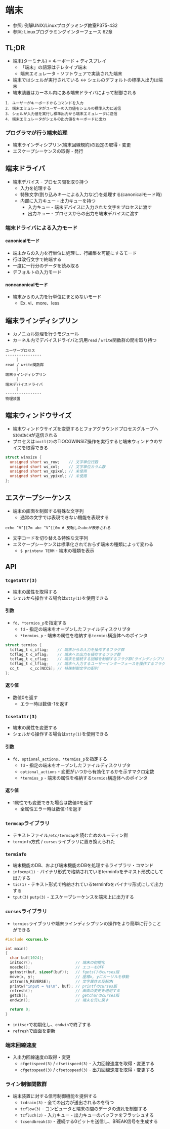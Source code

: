 # 端末
- 参照: 例解UNIX/Linuxプログラミング教室P375-432
- 参照: Linuxプログラミングインターフェース 62章

## TL;DR
- 端末(ターミナル) = キーボード + ディスプレイ
  - 「端末」の語源はテレタイプ端末
  - 端末エミュレータ - ソフトウェアで実装された端末
- 端末ではシェルが実行されている <-> シェルのデフォルトの標準入出力は端末
- 端末装置はカーネル内にある端末ドライバによって制御される

```
1. ユーザーがキーボードからコマンドを入力
2. 端末エミュレータがユーザーの入力値をシェルの標準入力に送信
3. シェルが入力値を実行し標準出力から端末エミュレータに送信
4. 端末エミュレータがシェルの出力値をキーボードに出力
```

### プログラマが行う端末処理
- 端末ラインディシプリン(端末回線規約)の設定の取得・変更
- エスケープシーケンスの取得・発行

## 端末ドライバ
- 端末デバイス - プロセス間を取り持つ
  - 入力を処理する
  - 特殊文字(割り込みキーによる入力など)を処理する(canonicalモード時)
  - 内部に入力キュー・出力キューを持つ
    - 入力キュー - 端末デバイスに入力された文字をプロセスに渡す
    - 出力キュー - プロセスからの出力を端末デバイスに渡す

### 端末ドライバによる入力モード
#### canonicalモード
- 端末からの入力を行単位に処理し、行編集を可能にするモード
- 行は改行文字で終端する
- 一度に一行分のデータを読み取る
- デフォルトの入力モード

#### noncanonicalモード
- 端末からの入力を行単位にまとめないモード
  - Ex. vi、more、less

## 端末ラインディシプリン
- カノニカル処理を行うモジュール
- カーネル内でデバイスドライバと汎用`read` / `write`関数群の間を取り持つ

```
ユーザープロセス
----------------
     |
read / write関数群
     |
端末ラインディシプリン
     |
端末デバイスドライバ
     |
----------------
物理装置
```

## 端末ウィンドウサイズ
- 端末ウィンドウサイズを変更するとフォアグラウンドプロセスグループへ`SIGWINCH`が送信される
- プロセスは`ioctl(2)`のTIOCGWINSIZ操作を実行すると端末ウィンドウのサイズを取得できる

```c
struct winsize {
  unsigned short ws_row;    // 文字単位行数
  unsigned short ws_col;    // 文字単位カラム数
  unsigned short ws_xpixel; // 未使用
  unsigned short ws_ypixel; // 未使用
};
```

## エスケープシーケンス
- 端末の画面を制御する特殊な文字列
  - 通常の文字では表現できない機能を表現する
```
echo ^V^[[7m abc ^V^[[0m # 反転したabcが表示される
```
- 文字コードを切り替える特殊な文字列
- エスケープシーケンスは標準化されておらず端末の種類によって変わる
  - `$ printenv TERM` - 端末の種類を表示

## API
### `tcgetattr(3)`
- 端末の属性を取得する
- シェルから操作する場合は`stty(1)`を使用できる

#### 引数
- `fd`、`*termios_p`を指定する
  - `fd` - 指定の端末をオープンしたファイルディスクリプタ
  - `*termios_p` - 端末の属性を格納する`termios`構造体へのポインタ

```c
struct termios {
  tcflag_t c_iflag;    // 端末からの入力を操作するフラグ群
  tcflag_t c_oflag;    // 端末への出力を操作するフラグ群
  tcflag_t c_cflag;    // 端末を接続する回線を制御するフラグ群(ラインディシプリン)
  tcflag_t c_lflag;    // 端末へ入力するユーザーインターフェースを操作するフラグ群
  cc_t     c_cc[NCCS]; // 特殊制御文字の配列
};
```

#### 返り値
- 数値0を返す
  - エラー時は数値-1を返す

### `tcsetattr(3)`
- 端末の属性を変更する
- シェルから操作する場合は`stty(1)`を使用できる

#### 引数
- `fd`、`optional_actions`、`*termios_p`を指定する
  - `fd` - 指定の端末をオープンしたファイルディスクリプタ
  - `optional_actions` - 変更がいつから有効化するかを示すマクロ定数
  - `*termios_p` - 端末の属性を格納する`termios`構造体へのポインタ

#### 返り値
- 1属性でも変更できた場合は数値0を返す
  - 全属性エラー時は数値-1を返す

### `termcap`ライブラリ
- テキストファイル`/etc/termcap`を読むためのルーティン群
- `terminfo`方式 / `curses`ライブラリに置き換えられた

### `terminfo`
- 端末機能のDB、および端末機能のDBを処理するライブラリ・コマンド
- `infocmp(1)`        - バイナリ形式で格納されているterminfoをテキスト形式にして出力する
- `tic(1)`            - テキスト形式で格納されているterminfoをバイナリ形式にして出力する
- `tput(3)` `putp(3)` - エスケープシーケンスを端末上に出力する

### `curses`ライブラリ
- `termios`ライブラリや端末ラインディシプリンの操作をより簡単に行うことができる
```c
#include <curses.h>

int main()
{
  char buf[1024];
  initscr();                   // 端末の初期化
  noecho();                    // エコーをOFF
  getnstr(buf, sizeof(buf));   // fgets()のcurses版
  move(x, y);                  // 座標x, yにカーソルを移動
  attron(A_REVERSE);           // 文字属性の反転ON
  printw("input = %s\n", buf); // printfのcurses版
  refresh();                   // 画面の変更を適用する
  getch();                     // getcharのcurses版
  endwin();                    // 端末を元に戻す

  return 0;
}
```
- `initscr`で初期化し、`endwin`で終了する
- `refresh`で画面を更新

### 端末回線速度
- 入出力回線速度の取得・変更
  - `cfgetispeed(3)` / `cfsetispeed(3)` - 入力回線速度を取得・変更する
  - `cfgetospeed(3)` / `cfsetospeed(3)` - 出力回線速度を取得・変更する

### ライン制御関数群
- 端末装置に対する信号制御機能を提供する
  - `tcdrain(3)` - 全ての出力が送出されるのを待つ
  - `tcflow(3)` - コンピュータと端末の間のデータの流れを制御する
  - `tcfluch(3)` - 入力キュー・出力キューのバッファをフラッシュする
  - `tcsendbreak(3)` - 連続する0ビットを送信し、BREAK信号を生成する
